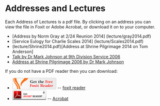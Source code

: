 # Addresses and Lectures

Each Address of Lectures is a pdf file. By clicking on an address you can view the file in Foxit or Adobe Acrobat, or download it on to your computer.

  * [Address by Norm Gray at 2/24 Reunion 2014] (lecture/gray2014.pdf)
  * [Service Eulogy for Charlie Scales 2014] (lecture/Scales2014.pdf)
  * (lecture/Shrine2014.pdf)[Address at Shrine Pilgrimage 2014 on Tom Anderson]
  * [Talk by Dr Mark Johnson at 9th Division Service 2006](lecture/Johnson-9th-2006.pdf)
  * [Address at Shrine Pilgrimage 2006 by Dr Mark Johnson](lecture/Shrine2006.pdf)

</ul>
If you do not have a PDF reader then you can download:


  * ![foxit reader](lecture/foxit.gif) -- [foxit reader](http://www.foxitsoftware.com/pdf/reader/reader-interstitial.html)
  * ![acrobat reader](lecture/adobe.gif) -- [Acrobat](http://get.adobe.com/uk/reader/)

</ul>

<p>
</body>

</html>
